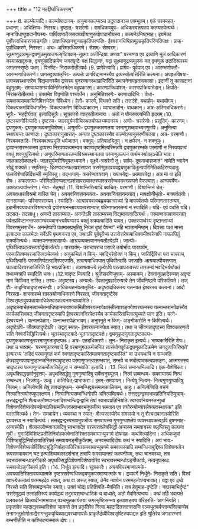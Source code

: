 +++
title = "12 महद्दीर्घाधिकरणम्"

+++
8. कल्प्येत्यादि। कल्प्योपादानम्- अनुमानकल्प्यञ्च तदुपादानञ्च एवम्भूतम्। एकं परममहत्- प्रधानम्। अधिक्षिप्य- निरस्य। दृष्टात्- त्रसरेणोः। समधिकवपुषः- अधिकस्वरूपस्य कल्प्यस्येत्यर्थः। नानाविधाणूपादानौघस्य- पार्थिवाप्यतैजसवायवीयाणुरूपोपादानौघस्य। कल्पनेऽनिष्टमाह। इयमेका पूर्वोत्तराधिकरणसङ्गतिः। प्राज्ञाधिष्ठानशून्यप्रकृतिपरणतिः- ईश्वरानधिष्ठितमूल्प्रकृतिपरिणतिपक्षः। प्राक्- पूर्वाधिकरणे, निरस्ता। अथ- अस्मिन्नधिकरणे। सेशम्- सेश्वरम्। सूक्ष्माणुद्रव्यमूलद्व्यणुकमुखजगत्सृष्टिपक्षम्-सूक्ष्माः अतीन्द्रियाः अणवः" परमाणव एव द्रव्याणि मूलं आदिकारणं यस्यास्तादृश्याः, द्व्यणुकादिक्रमेण जगत्सृष्टेः पक्षं सिद्धान्तं, यद्वा सूक्ष्माणुद्रव्यमूलकं यत् द्व्यणुकं तदादिरूपस्य जगतस्स्सृष्टेः पक्षम्। पिनष्टि- निराकरोतीत्यर्थः।9. प्रागेवेत्यादि। प्रागेव- पूर्वपाद एव। आरम्भणोक्तौ- आरम्भणाधिकरणे। प्रागसद्द्रव्यक्लृप्तिः- उत्पत्तेः प्रागविद्यमानस्यैव द्रव्यस्योत्पत्तिरिति कल्पना। अपहृतविषया- प्रागप्यवस्थान्तरेण विद्यमानस्यैव द्रव्यस्य पुनरन्यावस्थाप्राप्तिरिति स्थापनेनापहृतावकाशा। इदानीं तु काणादानां बहुमुखम्- समवाय्यसमवायिनिमित्तभेदेन बहुप्रकारम्। कारणप्रक्रियांशम्- कारणप्रक्रियाभेदान्। क्षिपति- निराकरोतीत्यर्थः। उक्तमेव विवृणोति पश्चार्धेन। अनुमितिशरणैः- काणादादिभिः। त्रेधा- समवाय्यसमवायिनिमित्तभेदेन त्रैविध्येन। हेतौ- कारणे, विभक्ते सति। तत्तदंशे, यथार्हम्- यथायोगम्। विकल्पक्रमविविधगतीन्- विकल्पक्रमेण विविधप्रकारान्। व्याघातादीन्- बाधकान्। अत्र-अस्मिन्नधिकरणे। सूत्रैः- 'महद्दीर्घवत्' इत्यादिसूत्रैः। सूत्रकारो व्याहरतीत्यन्वयः। अतो न पौनरुक्त्यमिति हृदयम्।10. दृष्टस्याणोरित्यादि। दृष्टस्य- जालसूर्यमरीचिस्थतयोपलभ्यमानस्य। अणोः- त्रसरेणोः। प्रसूतिम्- कारणम्। द्व्यणुकम्- द्व्यणुकाख्यमणुविशेषम्। अणुमपि- द्व्यणुककारणतया परमाणुशब्दवाच्यमणुमपि। अनुमित्या स्थापयन्तः काणादाः। दृष्टाकारानुसारात्- अन्यत्र दृष्टाकारस्यैव कल्प्येऽप्यनुसरणीयतया। अत्र- परमाणौ। निरवयवतादि- निरवयवत्वप्रभृति धर्मजातम्। वक्तुम्- प्रतिपादयितुम्। न क्षमेरन्- न शक्नुयुः। द्रव्यान्तरारम्भकस्य द्रव्यस्य निरवयवत्वमन्यत्र क्वाप्यदृष्टमित्यस्मिन्नपि द्व्यणुकारम्भके परमाणौ न निरवयवत्वं वक्तुं शक्नुयुरित्यर्थः। अणुपरिमाणतारतम्यविश्रमस्थानतया परमाणुकल्पनं व्यर्थमनर्थावहञ्चेति भावः। जालकालोकलक्ष्ये- जालसूर्यमरीचिषूपलभ्यमाने। सूक्ष्मे-त्रसरेणौ तु। सर्वम्- दूषणाभासजातं" नामेति न्यायेन सोढुं शक्यते। स्मृतिस्तु- हिरण्यदानफलप्रशंसापरा त्रसरेणुतदवयवद्व्यणुकादितुल्यपरिमितिकहिरण्यदातुः फलविशेषान्निर्दिशन्ती स्मृतिस्तु। तद्भागान्- त्रसरेण्ववयवान्। ख्यापयेद्वा- प्रख्यापयेद्वा। अत्र मा वा इति शेषः। अफलतया- परिमितहिरण्यदानप्रशंसापरायास्तस्यास्त्रसरेण्ववयवख्यापने वैफल्यात्। आन्यपर्येण- उक्ततात्पर्यान्तरेण। नेया- नेतुमर्हा।11. विश्रान्तिरित्यादि क्वचित्- परमाणौ। विश्रान्तिर्न चेत्- अवयवधाराविश्रमो नास्ति चेत्। अवयवनिवहानन्त्यतः- अवयवनिवहानन्त्यात्। माषक्षोणीभृतोः- माषपर्वतयोः। मानसाम्यम्- परिमाणसाम्यम्। स्यादिति- अल्पावयवत्वबह्ववयवत्वाभ्यां हि माषपर्वतयोः परिमाणतारतम्यम्, इदानीमवयवधारविश्रमाभावे द्वयोरप्यनन्तावयवत्वसाम्यात् परिमाणतारतम्यं न स्यादिति। यदि- एवं वदसि यदि। तदसत्- तदसाधु। अनन्ते तारतम्यात्- अनन्तेऽपि तारतम्यस्य विद्यमानत्वादित्यर्थः। परमाण्ववयवानन्त्यात् पर्वतप्रविष्टानन्तपरमाण्ववयवानन्त्यवैषम्यस्य वक्तुं शक्यत्वादिति यावत्। उक्तस्यार्थस्य दृष्टान्ताभ्यां विवरणमुत्तरार्धेन- अनन्तेष्वपि पक्षमासप्रभृतिषु नियतं दृष्टं वैषम्यं" नहि भवतामनिष्टम्। दिवसाः पक्षा मासा इत्यादयः कालभेदाः सर्वेऽपि पृथगनन्ता एव, तथाऽपि पूर्वपूर्वेभ्य उत्तरोत्तरेषामाधिक्यमीश्वरेणापि नापलपितुं शक्यमित्यर्थः। व्यक्तयनन्तत्वसाम्ये- आश्रयव्यक्तयानन्त्यतौल्येऽपि। जात्योः- पृथिवीत्वघटत्वरूपयोर्द्वयोर्जात्योः। पारापर्यम्- पराचापराच परापरे तयोर्भावः पारापर्यम्, परजातित्वमपरजातित्वञ्चेत्यर्थः। अनुकथितं न किम्- भवद्भिरेवोक्तं न किम्। जातिर्द्विविधा परा चापराच, पृथिवीत्वादिः परजातिर्घटत्वादिरपरजातिः, तत्राश्रयाधिक्यात् पृथिवीत्वादिः परजातिः आश्रयाल्पीयस्त्वात् घटत्वादिरपरजातिरिति हि भवत्प्रक्रिया। तत्राश्रयान्त्ये तुल्येऽपि परत्वापरत्वरूपं तारतम्यं भवद्भिर्यथोक्तं तथान्यत्रापि स्यादिति भावः।।12.नादृष्ट मित्यादि। श्रुतिसरणिजुषाम्- अस्माकम्। देवतानुग्रहादेरन्यत् अदृष्टं नाम किञ्चित् नास्ति। तस्य- अदृष्टस्य। अन्यत्वे- देवतानुग्रहादेरन्यत्वे तेन जीवनिष्ठत्वे परिकल्पिते। तज् ज्ञैः- तादृग्विधादृष्टस्वरूप्ज्ञैः। अधिकयतनवत्क्लृप्तिः- अदृष्टादधिकस्य यतनवत ईश्वरस्य कल्पना। आदौ निरस्ता- शास्त्रारम्भे शास्त्रयोन्यधिकरणे निरस्ता, जीवगतादृष्टैरेव विश्वसृष्टावुपपन्नायामधिकेश्वरकल्पनमन्याय्यमिति। अदृष्टस्याचेतनत्वाच्चेतनाधिष्ठानमावश्यकमितीश्वरयत्नापेक्षास्तीत्याशङ्क्येश्वरयत्नस्य यत्नान्तरानपेक्षस्यैव कार्यकारित्ववत् जीवगतादृष्टस्यापि ईश्वरयत्ननिरपेक्षस्यैव कार्यकारितास्त्वित्युच्यते यत्न इति। यत्ने- ईश्वरयत्ने। यत्नानपेक्षाम्- यत्नान्तरापेक्षाभावम्। अनुमनुते न किम्- अङ्गीकरोति न किमित्यर्थः। अदृष्टेऽपि- जीवगतादृष्टेऽपि। तद्वत् स्यात्- ईश्वरयत्नानपेक्षा स्यात्। तथा च जीवगतादृष्टस्य विश्वकारणत्वे सति नेश्वरसिद्धिरित्यर्थः। भूतस्थादृष्टवादे-भूतगतादृष्टपक्षे। द्व्यणुकृदणुगतादृष्टकल्पः- द्व्यणुककारणभूतपरमाणुगतादृष्टपक्षः। अत्र- एतदधिकरणे। लूनः- निराकृत इत्यर्थः। भाष्यकारैरिति शेषः। तथा च भाष्यम्- 'परमणुकारणवादे हि परमाणुगतकर्मजनित तत्संयोगपूर्वकद्व्यणुकादिक्रमेण जगदुत्पत्तिरिष्यते' इत्यारभ्य 'तदिदं परमाणुगतं कर्म स्वगतादृष्टकारितमात्मगतादृष्टकारितं" वा उभयथापि न सम्भवति क्षेत्रज्ञपुण्यपापानुष्ठानजनितस्यादृष्टस्य परमाणुगतत्वासम्भवात्, सम्भवे च सदोत्पादकत्वप्रसङ्गः, आत्मगतस्य चादृष्टस्य परमाणुगतकर्मोत्पत्तिहेतुत्वं न सम्भवति' इत्यादि।।13. नित्यं सम्बन्धमित्यादि। एक-वैशेषिकाः। अपृथक्सिद्धसर्वानुवृत्तम्- अपृथक्सिद्धेषु गुणगुण्यादिषु सर्वेष्वनुस्यूतम्। नित्यं सम्बन्धम्- समवायाख्यं नित्यं सम्बन्धम्। निजगदुः- ऊचुः। कतिचित्-प्राभाकराः। इमम्-समवायम्। नित्येषु नित्यम्- नित्यगुणगुण्यादिषु नित्यम्। अनित्येष्वपि तेषु तावदायुष्कम्- सम्बन्धिद्वयसमानकालिकम्, आहुः। अनित्येष्विति वचनं नित्यानित्ययोरप्युपलक्षणम्। नित्यानित्यसम्बन्धिनोरपि अनित्यमित्यर्थः। तत्तद्द्वन्द्वस्वभावप्रतिनियतिमुचाम्-तत्तद्द्वन्द्वानि शैत्यजलौष्ण्यानलादिसम्बन्धिद्वन्द्वानि तेषां स्वभावप्रतिनियतिः स्वभावनियमस्तन्मुचां विशेषणविशेष्ययोरन्योन्यप्रतिसम्बन्धित्वस्वाभावमनुपजीव्य समवाय एव तयोरन्योन्याश्लेषव्यवस्थापक" इति वदतामित्यर्थः। तेन- समवायेन। व्यवस्था न स्यात्- शैत्यजलयोरेव समवायो न तु शैत्यदावानलयोरिति द्व्यवस्था न स्यादित्यर्थः। तत्तद्द्वन्द्वस्वभावमुपजीव्य समवायस्य गुणगुण्याश्लेष व्यवस्थापकत्व्ऽपि दुषणमाह-अन्यस्येति। शैत्यजलौष्ण्यानलादिषु स्वभावादेव परस्पराश्लेषसिद्धौ अन्यस्य समवायस्य क्लृप्तिस्तु कल्पना गुर्वी। गुणादिविशिष्टप्रतीतिनिर्वाहकत्वेनातिरिक्तसमवायाभ्युपगमे दोषमाह- कथमित्यादिना। अधिकजुषां विशिष्टबुद्धिनिर्वाहायातिरिक्तं समवायमङ्गीकुर्वताम्, अनवस्थादिदोषः कथं न स्यादिति। अयं भावः- विशेषणविशेष्ययोर्विशिष्टबुद्धिनिर्वाहायातिरिक्तसमवायाभ्युपगमे समवायस्यापि सम्बन्धिनाबुद्दिश्य विशेषणत्वेन रूपसमवायवान् घट इत्यादिव्यवहारदर्शनात् तत्रापि समवायान्तरं कल्पनीयम्, तथा चानवस्था, तत्र स्वभावसम्बन्धाङ्गीकारे अपृथक्सिद्धविशेषणविशेष्ययोरेव स्वभावसम्बन्धोऽङ्गीकार्यः, नत्वनुपलब्धः समवायोऽङ्गीकार्य इति।।14. निर्धूत इत्यादि। सूत्रकारैः। अवयविपरमाण्वात्मके- अवयवातिरिक्तावयव्यात्मके दृष्टत्रसरेण्वधिकद्व्यणुकपरमाण्वात्मके च। द्रव्यवर्गे निर्धूते- निराकृते सति। विश्वं व्याप्त्येकलक्ष्यं परममहदेव स्यात्, अथ वा असत् स्यात्, तेनैव न्यायेन परममहतोऽप्यभावात्। यद्वा एवं द्रव्ये निरस्ते सति विश्वमद्रव्यमेव स्यात्। उक्तं चोद्यं प्रतिक्षिपति-मैवमिति। तत्र हेतुमाह-दृष्टेति। नह्यस्माभिर्दृष्टं" त्रसरेणुद्रव्यं तत्संहतिरूपं कार्यद्रव्यं तदुभयसम्बन्धादिकं च बाध्यते, अतो मैवमित्यन्वयः। कथं तर्हि भवत्पक्षे प्रलयकाले क्षित्यादीनामभावात् पञ्चभूतकार्यतया जगत्सृष्टिसम्भव इत्याशङ्क्य परिहरति- आगन्त्विति। प्रकृतावेव महदाद्यवस्थाविशेषा जायन्ते तेन प्रकृतिरेव नित्या महदादितत्त्वान्तराणि पञ्चभूतपर्यन्तान्यनित्यान्येव तेनागन्तुक्षोणीताद्यैरागन्तुकपृथिव्याद्यवस्थामापन्नैः प्राकृतैर्द्रव्यैर्विश्वसृष्टिरुपपद्यत इति श्रुतिरेव जगदारम्भणं बम्भणीतीति न कश्चिदप्यस्माकं दोषः।।